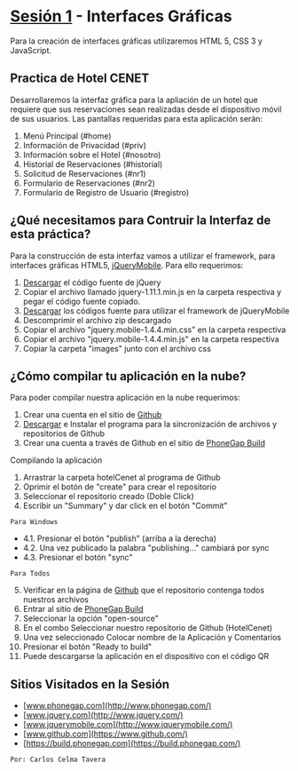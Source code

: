 [Sesión 1](http://www.igitsoft.com/) - Interfaces Gráficas
==================================================

Para la creación de interfaces gráficas utilizaremos HTML 5, CSS 3 y JavaScript.

Practica de Hotel CENET
--------------------------------------

Desarrollaremos la interfaz gráfica para la apliación de un hotel que requiere que sus reservaciones sean realizadas desde el dispositivo móvil de sus usuarios. Las pantallas requeridas para esta aplicación serán:

1. Menú Principal (#home)
2. Información de Privacidad (#priv)
3. Información sobre el Hotel (#nosotro)
3. Historial de Reservaciones (#historial)
4. Solicitud de Reservaciones (#nr1)
5. Formulario de Reservaciones (#nr2)
6. Formulario de Registro de Usuario (#registro)


¿Qué necesitamos para Contruir la Interfaz de esta práctica?
--------------------------------------

Para la construcción de esta interfaz vamos a utilizar el framework, para interfaces gráficas HTML5, [jQueryMobile](http://www.jquerymobile.com). Para ello requerimos:

1. [Descargar](http://code.jquery.com/jquery-1.11.1.min.js) el código fuente de jQuery
2. Copiar el archivo llamado jquery-1.11.1.min.js en la carpeta respectiva y pegar el código fuente copiado.
3. [Descargar](http://jquerymobile.com/resources/download/jquery.mobile-1.4.0.zip) los códigos fuente para utilizar el framework de jQueryMobile
4. Descomprimir el archivo zip descargado
5. Copiar el archivo "jquery.mobile-1.4.4.min.css" en la carpeta respectiva
6. Copiar el archivo "jquery.mobile-1.4.4.min.js" en la carpeta respectiva
7. Copiar la carpeta "images" junto con el archivo css


¿Cómo compilar tu aplicación en la nube?
----------------------------

Para poder compilar nuestra aplicación en la nube requerimos:

1. Crear una cuenta en el sitio de [Github](https://github.com/)
2. [Descargar](https://help.github.com/articles/set-up-git) e Instalar el programa para la sincronización de archivos y repositorios de Github
3. Crear una cuenta a través de Github en el sitio de [PhoneGap Build](https://build.phonegap.com/)

Compilando la aplicación

1. Arrastrar la carpeta hotelCenet al programa de Github
2. Oprimir el botón de "create" para crear el repositorio
3. Seleccionar el repositorio creado (Doble Click)
4. Escribir un "Summary" y dar click en el botón "Commit"

`Para Windows`

- 4.1. Presionar el botón "publish" (arriba a la derecha)
- 4.2. Una vez publicado la palabra "publishing..." cambiará por sync
- 4.3. Presionar el botón "sync"

`Para Todos`

5. Verificar en la página de [Github](https://github.com/) que el repositorio contenga todos nuestros archivos
6. Entrar al sitio de [PhoneGap Build](https://build.phonegap.com/)
7. Seleccionar la opción "open-source"
8. En el combo Seleccionar nuestro repositorio de Github (HotelCenet)
9. Una vez seleccionado Colocar nombre de la Aplicación y Comentarios
10. Presionar el botón "Ready to build"
11. Puede descargarse la aplicación en el dispositivo con el código QR


Sitios Visitados en la Sesión
----------------------------

- [www.phonegap.com](http://www.phonegap.com/)
- [www.jquery.com](http://www.jquery.com/)
- [www.jquerymobile.com](http://www.jquerymobile.com/)
- [www.github.com](https://www.github.com/)
- [https://build.phonegap.com](https://build.phonegap.com/)

`Por: Carlos Celma Tavera`
